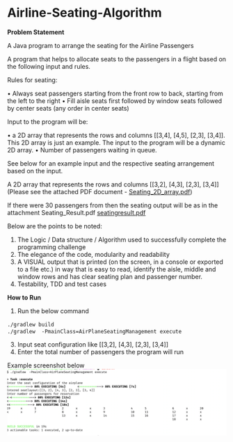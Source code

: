 # Airline-Seating-Algorithm

**Problem Statement**

A Java program to arrange the seating for the Airline Passengers

A program that helps to allocate seats to the passengers in a flight based on the following input and rules.

Rules for seating:

• Always seat passengers starting from the front row to back, starting from the left to the right
• Fill aisle seats first followed by window seats followed by center seats (any order in center seats)

Input to the program will be:

• a 2D array that represents the rows and columns [[3,4], [4,5], [2,3], [3,4]]. This 2D array is just an example. The input to the program will be a dynamic 2D array.
• Number of passengers waiting in queue.


See below for an example input and the respective seating arrangement based on the input.

A 2D array that represents the rows and columns [[3,2], [4,3], [2,3], [3,4]] (Please see the attached PDF document - [Seating_2D_array.pdf](Seating_2D_array.pdf))

If there were 30 passengers from then the seating output will be as in the attachment Seating_Result.pdf [seatingresult.pdf](Seating_Result.pdf)

Below are the points to be noted:

1. The Logic / Data structure / Algorithm used to successfully complete the programming challenge
2. The elegance of the code, modularity and readability
3. A VISUAL output that is printed (on the screen, in a console or exported to a file etc.) in way that is easy to read, identify the aisle, middle and window rows and has clear seating plan and passenger number.
4. Testability, TDD and test cases


**How to Run**
1. Run the below command

```
./gradlew build
./gradlew  -PmainClass=AirPlaneSeatingManagement execute
```

3. Input seat configuration like [[3,2], [4,3], [2,3], [3,4]]
4. Enter the total number of passengers the program will run  

Example screenshot below
![Demo](./output.png)
